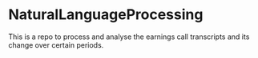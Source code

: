 # NaturalLanguageProcessing
This is a repo to process and analyse the earnings call transcripts and its change over certain periods.
